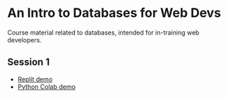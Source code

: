 # An Intro to Databases for Web Devs

Course material related to databases, intended for in-training web developers.

## Session 1

- [Replit demo](https://replit.com/@satuelisa/Intro?v=1)
- [Python Colab demo](https://colab.research.google.com/github/satuelisa/DBforWeb/blob/main/DBW_01.ipynb)
